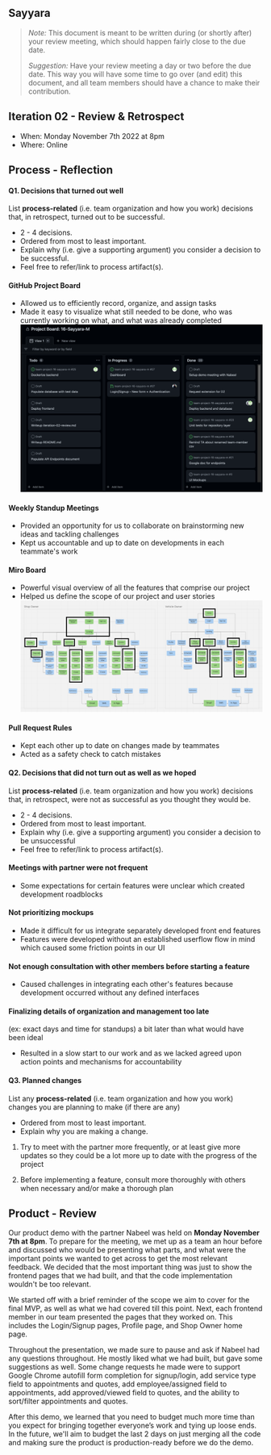 ## Sayyara

> _Note:_ This document is meant to be written during (or shortly after) your review meeting, which should happen fairly close to the due date.
>
> _Suggestion:_ Have your review meeting a day or two before the due date. This way you will have some time to go over (and edit) this document, and all team members should have a chance to make their contribution.


## Iteration 02 - Review & Retrospect

* When: Monday November 7th 2022 at 8pm
* Where: Online

## Process - Reflection


#### Q1. Decisions that turned out well

List **process-related** (i.e. team organization and how you work) decisions that, in retrospect, turned out to be successful.


* 2 - 4 decisions.
* Ordered from most to least important.
* Explain why (i.e. give a supporting argument) you consider a decision to be successful.
* Feel free to refer/link to process artifact(s).

#### GitHub Project Board
 - Allowed us to efficiently record, organize, and assign tasks
 - Made it easy to visualize what still needed to be done, who was currently working on what, and what was already completed
 ![Project Board](ProjectBoard.png)

#### Weekly Standup Meetings
- Provided an opportunity for us to collaborate on brainstorming new ideas and tackling challenges
- Kept us accountable and up to date on developments in each teammate's work

#### Miro Board
- Powerful visual overview of all the features that comprise our project 
- Helped us define the scope of our project and user stories
![Project Board](MiroBoard.png)

#### Pull Request Rules
- Kept each other up to date on changes made by teammates
- Acted as a safety check to catch mistakes



#### Q2. Decisions that did not turn out as well as we hoped

List **process-related** (i.e. team organization and how you work) decisions that, in retrospect, were not as successful as you thought they would be.

* 2 - 4 decisions.
* Ordered from most to least important.
* Explain why (i.e. give a supporting argument) you consider a decision to be unsuccessful
* Feel free to refer/link to process artifact(s).


#### Meetings with partner were not frequent
- Some expectations for certain features were unclear which created development roadblocks 

#### Not prioritizing mockups
- Made it difficult for us integrate separately developed front end features
- Features were developed without an established userflow flow in mind which caused some friction points in our UI

#### Not enough consultation with other members before starting a feature
- Caused challenges in integrating each other's features because development occurred without any defined interfaces

#### Finalizing details of organization and management too late
(ex: exact days and time for standups) a bit later than what would have been ideal
- Resulted in a slow start to our work and as we lacked agreed upon action points and mechanisms for accountability



#### Q3. Planned changes

List any **process-related** (i.e. team organization and how you work) changes you are planning to make (if there are any)

* Ordered from most to least important.
* Explain why you are making a change.


1. Try to meet with the partner more frequently, or at least give more updates so they could be a lot more up to date with the progress of the project

2. Before implementing a feature, consult more thoroughly with others when necessary and/or make a thorough plan



## Product - Review

Our product demo with the partner Nabeel was held on **Monday November 7th at 8pm**. To prepare for the meeting, we met up as a team an hour before and discussed who would be presenting what parts, and what were the important points we wanted to get across to get the most relevant feedback. We decided that the most important thing was just to show the frontend pages that we had built, and that the code implementation wouldn't be too relevant. 

We started off with a brief reminder of the scope we aim to cover for the final MVP, as well as what we had covered till this point. Next, each frontend member in our team presented the pages that they worked on. This includes the Login/Signup pages, Profile page, and Shop Owner home page.

Throughout the presentation, we made sure to pause and ask if Nabeel had any questions throughout. He mostly liked what we had built, but gave some suggestions as well.
Some change requests he made were to support Google Chrome autofill form completion for signup/login, add service type field to appointments and quotes, add employee/assigned field to appointments, add approved/viewed field to quotes, and the ability to sort/filter appointments and quotes.

After this demo, we learned that you need to budget much more time than you expect for bringing together everyone’s work and tying up loose ends. In the future, we'll aim to budget the last 2 days on just merging all the code and making sure the product is production-ready before we do the demo.